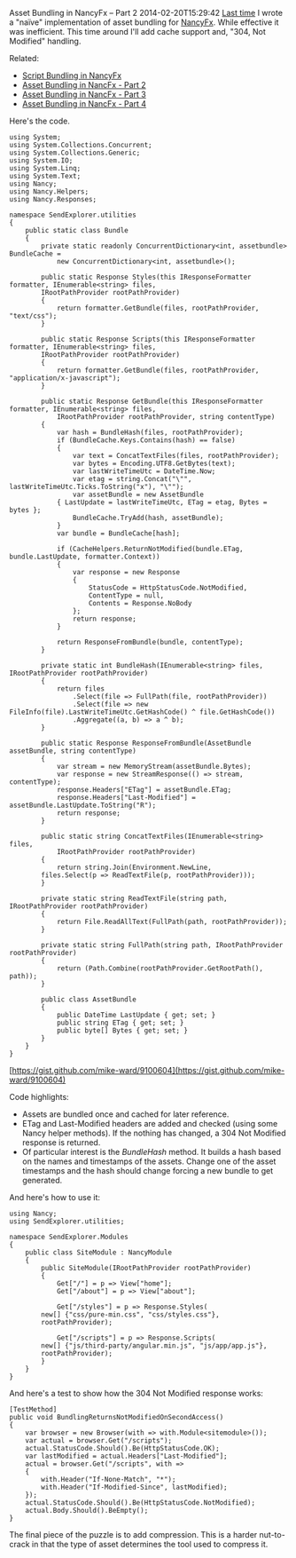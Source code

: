 Asset Bundling in NancyFx &ndash; Part 2
2014-02-20T15:29:42
[Last time](http://mike-ward.net/blog/post/00906/script-bundling-in-nancyfx) I wrote a "naïve" implementation of asset bundling for [NancyFx](http://nancyfx.org). While effective it was inefficient. This time around I'll add cache support and, "304, Not Modified" handling.

Related:

  * [Script Bundling in NancyFx](http://mike-ward.net/blog/post/00906/script-bundling-in-nancyfx)
  * [Asset Bundling in NancFx - Part 2](http://mike-ward.net/blog/post/00907/asset-bundling-in-nancyfx-ndash-part-2)
  * [Asset Bundling in NancFx - Part 3](http://mike-ward.net/blog/post/00908/asset-bundling-in-nancyfx-part-3)
  * [Asset Bundling in NancFx - Part 4](http://mike-ward.net/blog/post/00910/asset-bundling-in-nancyfx-part-4)

Here's the code.
    
    using System;
    using System.Collections.Concurrent;
    using System.Collections.Generic;
    using System.IO;
    using System.Linq;
    using System.Text;
    using Nancy;
    using Nancy.Helpers;
    using Nancy.Responses;
    
    namespace SendExplorer.utilities
    {
        public static class Bundle
        {
            private static readonly ConcurrentDictionary<int, assetbundle> BundleCache = 
                new ConcurrentDictionary<int, assetbundle>();
    
            public static Response Styles(this IResponseFormatter formatter, IEnumerable<string> files, 
    		IRootPathProvider rootPathProvider)
            {
                return formatter.GetBundle(files, rootPathProvider, "text/css");
            }
    
            public static Response Scripts(this IResponseFormatter formatter, IEnumerable<string> files, 
    		IRootPathProvider rootPathProvider)
            {
                return formatter.GetBundle(files, rootPathProvider, "application/x-javascript");
            }
    
            public static Response GetBundle(this IResponseFormatter formatter, IEnumerable<string> files,
                IRootPathProvider rootPathProvider, string contentType)
            {
                var hash = BundleHash(files, rootPathProvider);
                if (BundleCache.Keys.Contains(hash) == false)
                {
                    var text = ConcatTextFiles(files, rootPathProvider);
                    var bytes = Encoding.UTF8.GetBytes(text);
                    var lastWriteTimeUtc = DateTime.Now;
                    var etag = string.Concat("\"", lastWriteTimeUtc.Ticks.ToString("x"), "\"");
                    var assetBundle = new AssetBundle 
    			{ LastUpdate = lastWriteTimeUtc, ETag = etag, Bytes = bytes };
                    BundleCache.TryAdd(hash, assetBundle);
                }
                var bundle = BundleCache[hash];
    
                if (CacheHelpers.ReturnNotModified(bundle.ETag, bundle.LastUpdate, formatter.Context))
                {
                    var response = new Response
                    {
                        StatusCode = HttpStatusCode.NotModified,
                        ContentType = null,
                        Contents = Response.NoBody
                    };
                    return response;
                }
    
                return ResponseFromBundle(bundle, contentType);
            }
    
            private static int BundleHash(IEnumerable<string> files, IRootPathProvider rootPathProvider)
            {
                return files
                    .Select(file => FullPath(file, rootPathProvider))
                    .Select(file => new FileInfo(file).LastWriteTimeUtc.GetHashCode() ^ file.GetHashCode())
                    .Aggregate((a, b) => a ^ b);
            }
    
            public static Response ResponseFromBundle(AssetBundle assetBundle, string contentType)
            {
                var stream = new MemoryStream(assetBundle.Bytes);
                var response = new StreamResponse(() => stream, contentType);
                response.Headers["ETag"] = assetBundle.ETag;
                response.Headers["Last-Modified"] = assetBundle.LastUpdate.ToString("R");
                return response;
            }
    
            public static string ConcatTextFiles(IEnumerable<string> files, 
                IRootPathProvider rootPathProvider)
            {
                return string.Join(Environment.NewLine, 
    		files.Select(p => ReadTextFile(p, rootPathProvider)));
            }
    
            private static string ReadTextFile(string path, IRootPathProvider rootPathProvider)
            {
                return File.ReadAllText(FullPath(path, rootPathProvider));
            }
    
            private static string FullPath(string path, IRootPathProvider rootPathProvider)
            {
                return (Path.Combine(rootPathProvider.GetRootPath(), path));
            }
    
            public class AssetBundle
            {
                public DateTime LastUpdate { get; set; }
                public string ETag { get; set; }
                public byte[] Bytes { get; set; }
            }
        }
    }

[https://gist.github.com/mike-ward/9100604](https://gist.github.com/mike-ward/9100604)

Code highlights:

  * Assets are bundled once and cached for later reference. 
  * ETag and Last-Modified headers are added and checked (using some Nancy helper methods). If the nothing has changed, a 304 Not Modified response is returned. 
  * Of particular interest is the _BundleHash_ method. It builds a hash based on the names and timestamps of the assets. Change one of the asset timestamps and the hash should change forcing a new bundle to get generated.

And here's how to use it:
    
    using Nancy;
    using SendExplorer.utilities;
    
    namespace SendExplorer.Modules
    {
        public class SiteModule : NancyModule
        {
            public SiteModule(IRootPathProvider rootPathProvider)
            {
                Get["/"] = p => View["home"];
                Get["/about"] = p => View["about"];
    
                Get["/styles"] = p => Response.Styles(
    		new[] {"css/pure-min.css", "css/styles.css"}, 
    		rootPathProvider);
    
                Get["/scripts"] = p => Response.Scripts(
    		new[] {"js/third-party/angular.min.js", "js/app/app.js"}, 
    		rootPathProvider);
            }
        }
    }

And here's a test to show how the 304 Not Modified response works:
    
    [TestMethod]
    public void BundlingReturnsNotModifiedOnSecondAccess()
    {
        var browser = new Browser(with => with.Module<sitemodule>());
        var actual = browser.Get("/scripts");
        actual.StatusCode.Should().Be(HttpStatusCode.OK);
        var lastModified = actual.Headers["Last-Modified"];
        actual = browser.Get("/scripts", with =>
        {
            with.Header("If-None-Match", "*");
            with.Header("If-Modified-Since", lastModified);
        });
        actual.StatusCode.Should().Be(HttpStatusCode.NotModified);
        actual.Body.Should().BeEmpty();
    }

The final piece of the puzzle is to add compression. This is a harder nut-to-crack in that the type of asset determines the tool used to compress it.
